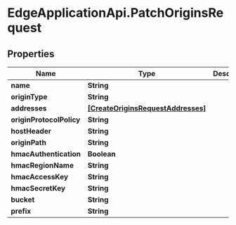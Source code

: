 # EdgeApplicationApi.PatchOriginsRequest

## Properties

Name | Type | Description | Notes
------------ | ------------- | ------------- | -------------
**name** | **String** |  | [optional] 
**originType** | **String** |  | [optional] 
**addresses** | [**[CreateOriginsRequestAddresses]**](CreateOriginsRequestAddresses.md) |  | [optional] 
**originProtocolPolicy** | **String** |  | [optional] 
**hostHeader** | **String** |  | [optional] 
**originPath** | **String** |  | [optional] 
**hmacAuthentication** | **Boolean** |  | [optional] 
**hmacRegionName** | **String** |  | [optional] 
**hmacAccessKey** | **String** |  | [optional] 
**hmacSecretKey** | **String** |  | [optional] 
**bucket** | **String** |  | [optional] 
**prefix** | **String** |  | [optional] 


